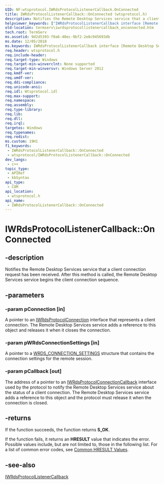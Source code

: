```yaml
---
UID: NF:wtsprotocol.IWRdsProtocolListenerCallback.OnConnected
title: IWRdsProtocolListenerCallback::OnConnected (wtsprotocol.h)
description: Notifies the Remote Desktop Services service that a client connection request has been received.
helpviewer_keywords: ["IWRdsProtocolListenerCallback interface [Remote Desktop Services]","OnConnected method","IWRdsProtocolListenerCallback.OnConnected","IWRdsProtocolListenerCallback::OnConnected","OnConnected","OnConnected method [Remote Desktop Services]","OnConnected method [Remote Desktop Services]","IWRdsProtocolListenerCallback interface","termserv.iwrdsprotocollistenercallback_onconnected","wtsprotocol/IWRdsProtocolListenerCallback::OnConnected"]
old-location: termserv\iwrdsprotocollistenercallback_onconnected.htm
tech.root: TermServ
ms.assetid: 9d2d5393-f0a6-40ec-9bf2-2e8c945693db
ms.date: 12/05/2018
ms.keywords: IWRdsProtocolListenerCallback interface [Remote Desktop Services],OnConnected method, IWRdsProtocolListenerCallback.OnConnected, IWRdsProtocolListenerCallback::OnConnected, OnConnected, OnConnected method [Remote Desktop Services], OnConnected method [Remote Desktop Services],IWRdsProtocolListenerCallback interface, termserv.iwrdsprotocollistenercallback_onconnected, wtsprotocol/IWRdsProtocolListenerCallback::OnConnected
req.header: wtsprotocol.h
req.include-header: 
req.target-type: Windows
req.target-min-winverclnt: None supported
req.target-min-winversvr: Windows Server 2012
req.kmdf-ver: 
req.umdf-ver: 
req.ddi-compliance: 
req.unicode-ansi: 
req.idl: Wtsprotocol.idl
req.max-support: 
req.namespace: 
req.assembly: 
req.type-library: 
req.lib: 
req.dll: 
req.irql: 
targetos: Windows
req.typenames: 
req.redist: 
ms.custom: 19H1
f1_keywords:
 - IWRdsProtocolListenerCallback::OnConnected
 - wtsprotocol/IWRdsProtocolListenerCallback::OnConnected
dev_langs:
 - c++
topic_type:
 - APIRef
 - kbSyntax
api_type:
 - COM
api_location:
 - wtsprotocol.h
api_name:
 - IWRdsProtocolListenerCallback::OnConnected
---
```


# IWRdsProtocolListenerCallback::OnConnected


## -description

Notifies the Remote Desktop Services service that a client connection request has been received. 
 After this method is called, the Remote Desktop Services service begins the client connection sequence.

## -parameters

### -param pConnection [in]

A pointer to an <a href="/windows/desktop/api/wtsprotocol/nn-wtsprotocol-iwrdsprotocolconnection">IWRdsProtocolConnection</a> interface that represents a client connection. The Remote Desktop Services service  adds a reference to this object and releases it when it closes the connection.

### -param pWRdsConnectionSettings [in]

A pointer to a <a href="/windows/desktop/api/wtsdefs/ns-wtsdefs-wrds_connection_settings">WRDS_CONNECTION_SETTINGS</a> structure that contains the connection settings for the remote session.

### -param pCallback [out]

The address of a pointer to an <a href="/windows/desktop/api/wtsprotocol/nn-wtsprotocol-iwrdsprotocolconnectioncallback">IWRdsProtocolConnectionCallback</a> interface used by the protocol to notify the Remote Desktop Services service about the status of a client connection. The Remote Desktop Services service  adds a reference to this object and the protocol must release it when the connection is closed.

## -returns

If the function succeeds, the function returns <b>S_OK</b>.

If the function fails, it returns an <b>HRESULT</b> value that indicates the error. Possible values include, but are not limited to, those in the following list. For a list of common error codes, see <a href="/windows/desktop/SecCrypto/common-hresult-values">Common HRESULT Values</a>.

## -see-also

<a href="/windows/desktop/api/wtsprotocol/nn-wtsprotocol-iwrdsprotocollistenercallback">IWRdsProtocolListenerCallback</a>

